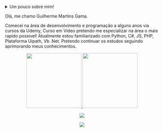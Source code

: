  <details>
 <summary>Um pouco sobre mim!
  
 Olá, me chamo Guilherme Martins Gama.
  
 Comecei na área de desenvolvimento e programação a alguns anos via cursos da Udemy, Curso em Video pretendo me especializar na área o mais rapido possivel!
  Atualmente estou familiarizado com Python, C#, JS, PHP, Plataforma Uipath, Vb .Net. Pretendo continuar os estudos seguindo aprimorando meus conhecimentos.
<!---
guilhermemtgama/guilhermemtgama is a ✨ special ✨ repository because its `README.md` (this file) appears on your GitHub profile.
You can click the Preview link to take a look at your changes.
--->

<div align="center">
  <a href="https://github.com/guilhermemtgama">
  <img height="180em" src="https://github-readme-stats.vercel.app/api?username=guilhermemtgama&show_icons=true&theme=synthwave&include_all_commits=true&count_private=true"/> 
  <img height="180em" src="https://github-readme-stats.vercel.app/api/top-langs/?username=guilhermemtgama&layout=compact&langs_count=7&theme=synthwave"/>
   
</div>
<p align="center">
  <a href="https://skillicons.dev">
    <img src="https://skillicons.dev/icons?i=python,js,nodejs,vscode,git,c#,uipath" />
  </a>
</p>
  
<div align="center"> 
   
  <a href="https://www.linkedin.com/in/guilherme-martins-a4040b199/" target="_blank"><img src="https://img.shields.io/badge/-LinkedIn-%230077B5?style=for-the-badge&logo=linkedin&logoColor=white" target="_blank"></a>
  
</div>
